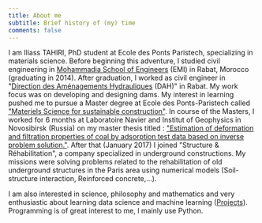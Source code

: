 ```yaml
---
title: About me
subtitle: Brief history of (my) time
comments: false
---
```


I am Iliass TAHIRI, PhD student at Ecole des Ponts Paristech, specializing in materials science. Before beginning this adventure, I studied civil engineering in [Mohammadia School of Engineers](http://emi.um5.ac.ma/) (EMI) in Rabat, Morocco (graduating in 2014). After graduation, I worked as civil engineer in "[Direction des Aménagements Hydrauliques](http://www.water.gov.ma/) (DAH)" in Rabat. My work focus was on developing and designing dams. My interest in learning pushed me to pursue a Master degree at Ecole des Ponts-Paristech called ["Materiels Science for sustainable construction"](http://www.enpc.fr/en/masters-material-science-sustainaible-construction). In course of the Masters, I worked for 6 months at Laboratoire Navier and Institut of Geophysics in Novosibirsk (Russia) on my master thesis titled : ["Estimation of deformation and filtration properties of coal by adsorption test data based on inverse problem solution."](https://ascelibrary.org/doi/pdf/10.1061/9780784480779.034).
After that (January 2017) I joined "Structure & Réhabilitation", a company specialized in underground constructions. My missions were solving problems related to the rehabilitation of old underground structures in the Paris area using numerical models (Soil-structure interaction, Reinforced concrete,...).

I am also interested in science, philosophy and mathematics and very enthusiastic about learning data science and machine learning ([Projects](https://www.kaggle.com/tiliass)). Programming is of great interest to me, I mainly use Python.
